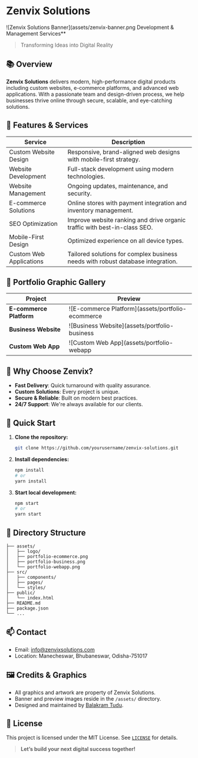 # Zenvix Solutions

![Zenvix Solutions Banner](assets/zenvix-banner.png Development & Management Services**  
> Transforming Ideas into Digital Reality

## 📚 Overview

**Zenvix Solutions** delivers modern, high-performance digital products including custom websites, e-commerce platforms, and advanced web applications. With a passionate team and design-driven process, we help businesses thrive online through secure, scalable, and eye-catching solutions.

## 🎨 Features & Services

| Service                      | Description                                                                                      |
|------------------------------|--------------------------------------------------------------------------------------------------|
| Custom Website Design        | Responsive, brand-aligned web designs with mobile-first strategy.                                |
| Website Development          | Full-stack development using modern technologies.                                                |
| Website Management           | Ongoing updates, maintenance, and security.                                                      |
| E-commerce Solutions         | Online stores with payment integration and inventory management.                                 |
| SEO Optimization             | Improve website ranking and drive organic traffic with best-in-class SEO.                        |
| Mobile-First Design          | Optimized experience on all device types.                                                        |
| Custom Web Applications      | Tailored solutions for complex business needs with robust database integration.                   |

## 🌈 Portfolio Graphic Gallery

| Project               | Preview                                                               |
|-----------------------|-----------------------------------------------------------------------|
| **E-commerce Platform**     | ![E-commerce Platform](assets/portfolio-ecommerce             |
| **Business Website**        | ![Business Website](assets/portfolio-business                 |
| **Custom Web App**          | ![Custom Web App](assets/portfolio-webapp                    |

## 🚀 Why Choose Zenvix?

- **Fast Delivery**: Quick turnaround with quality assurance.
- **Custom Solutions**: Every project is unique.
- **Secure & Reliable**: Built on modern best practices.
- **24/7 Support**: We're always available for our clients.

## 🔧 Quick Start

1. **Clone the repository:**
   ```bash
   git clone https://github.com/yourusername/zenvix-solutions.git
   ```

2. **Install dependencies:**
   ```bash
   npm install
   # or
   yarn install
   ```

3. **Start local development:**
   ```bash
   npm start
   # or
   yarn start
   ```

## 📂 Directory Structure

```
├── assets/
│   ├── logo/
│   ├── portfolio-ecommerce.png
│   ├── portfolio-business.png
│   └── portfolio-webapp.png
├── src/
│   ├── components/
│   ├── pages/
│   └── styles/
├── public/
│   └── index.html
├── README.md
├── package.json
└── ...
```

## 📫 Contact

- Email: info@zenvixsolutions.com
- Location: Manecheswar, Bhubaneswar, Odisha-751017

## 🖼️ Credits & Graphics

- All graphics and artwork are property of Zenvix Solutions.
- Banner and preview images reside in the `/assets/` directory.
- Designed and maintained by [Balakram Tudu](mailto:balakramtudu@gmail.com).

## 📃 License

This project is licensed under the MIT License. See [`LICENSE`](LICENSE) for details.

> **Let’s build your next digital success together!**

